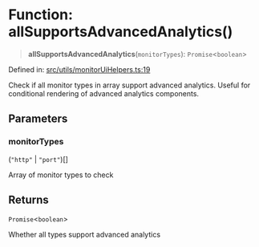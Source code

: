 # Function: allSupportsAdvancedAnalytics()

> **allSupportsAdvancedAnalytics**(`monitorTypes`): `Promise`\<`boolean`\>

Defined in: [src/utils/monitorUiHelpers.ts:19](https://github.com/Nick2bad4u/Uptime-Watcher/blob/2a45eeb1723f8f7089001af2c92aa07d82dfe7e4/src/utils/monitorUiHelpers.ts#L19)

Check if all monitor types in array support advanced analytics.
Useful for conditional rendering of advanced analytics components.

## Parameters

### monitorTypes

(`"http"` \| `"port"`)[]

Array of monitor types to check

## Returns

`Promise`\<`boolean`\>

Whether all types support advanced analytics
